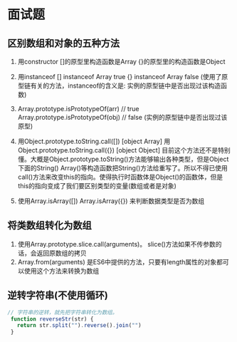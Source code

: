 # 面试题

## 区别数组和对象的五种方法

1. 用constructor          []的原型里构造函数是Array
                          {}的原型里的构造函数是Object

2. 用instanceof           [] instanceof Array true
                         {} instanceof Array false
(使用了原型链有关的方法，instanceof的含义是: 实例的原型链中是否出现过该构造函数)

3. Array.prototype.isPrototypeOf(arr) // true
   Array.prototype.isPrototypeOf(obj) // false
(实例的原型链中是否出现过该原型)

4. 用Object.prototype.toString.call([])    [object Array]
   用Object.prototype.toString.call({})   [object Object]
   目前这个方法还不是特别懂。大概是Object.prototype.toString()方法能够输出各种类型，但是Object下面的String() Array()等构造函数把String()方法给重写了。所以不得已使用call()方法来改变this的指向。使得执行时函数体是Object()的函数体，但是this的指向变成了我们要区别类型的变量(数组或者是对象)

5. 使用Array.isArray([]) Array.isArray({}) 来判断数据类型是否为数组

## 将类数组转化为数组

1. 使用Array.prototype.slice.call(arguments)。 slice()方法如果不传参数的话，会返回原数组的拷贝
2. Array.from(arguments)  是ES6中提供的方法，只要有length属性的对象都可以使用这个方法来转换为数组

## 逆转字符串(不使用循环)

```js
// 字符串的逆转，就先把字符串转化为数组。
 function reverseStr(str) {
   return str.split("").reverse().join("")
 }
```